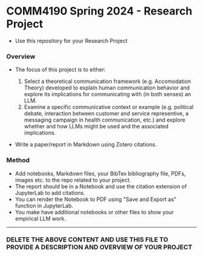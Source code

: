 # COMM4190 Spring 2024 - Research Project

* Use this repository for your Research Project


### Overview

* The focus of this project is to either:
  1. Select a theoretical communication framework (e.g. Accomodation Theory) developed to explain human communication behavior and explore its implications for communicating with (in both senses) an LLM.
  2. Examine a specific communicative context or example (e.g. political debate, interaction between customer and service representive, a messaging campaign in health communication, etc.) and explore whether and how LLMs might be used and the associated implications.


* Write a paper/report in Markdown using Zotero citations.


### Method

* Add notebooks, Markdown files, your BibTex bibliography file, PDFs, images etc. to the repo related to your project.
* The report should be in a Notebook and use the citation extension of JupyterLab to add citations.
* You can render the Notebook to PDF using "Save and Export as" function in JupyterLab.
* You make have additional notebooks or other files to show your empirical LLM work.

---

### DELETE THE ABOVE CONTENT AND USE THIS FILE TO PROVIDE A DESCRIPTION AND OVERVIEW OF YOUR PROJECT


